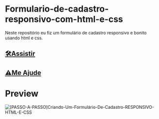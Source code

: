 # Formulario-de-cadastro-responsivo-com-html-e-css
Neste repositório eu fiz um formulário de cadastro responsivo e bonito usando html e css.

## [🛠Assistir](https://youtu.be/Y6jNn0K-4c8)
## [⚠Me Ajude](https://www.youtube.com/channel/UCxKIsX5OXyyNWVmomuDc-LA?sub_confirmation=1)
# Preview
![[PASSO-A-PASSO]Criando-Um-Formulário-De-Cadastro-RESPONSIVO-HTML-E-CSS](/[PASSO-A-PASSO]Criando-Um-Formulário-De-Cadastro-RESPONSIVO-HTML-E-CSS.png)
